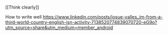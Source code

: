 [[Think clearly]]

How to write well
https://www.linkedin.com/posts/josue-valles_im-from-a-third-world-country-english-isn-activity-7138520774839070720-eG9o?utm_source=share&utm_medium=member_android
